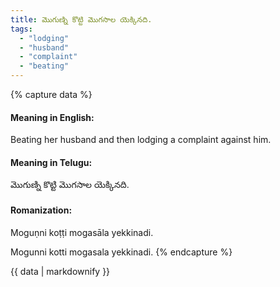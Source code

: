 ```yaml
---
title: మొగుణ్ని కొట్టి మొగసాల యెక్కినది.
tags:
  - "lodging"
  - "husband"
  - "complaint"
  - "beating"
---
```


{% capture data %}
#### Meaning in English:
Beating her husband and then lodging a complaint against him.

#### Meaning in Telugu:
మొగుణ్ని కొట్టి మొగసాల యెక్కినది.

#### Romanization:
Moguṇni koṭṭi mogasāla yekkinadi.

Mogunni kotti mogasala yekkinadi.
{% endcapture %}

{{ data | markdownify }}

